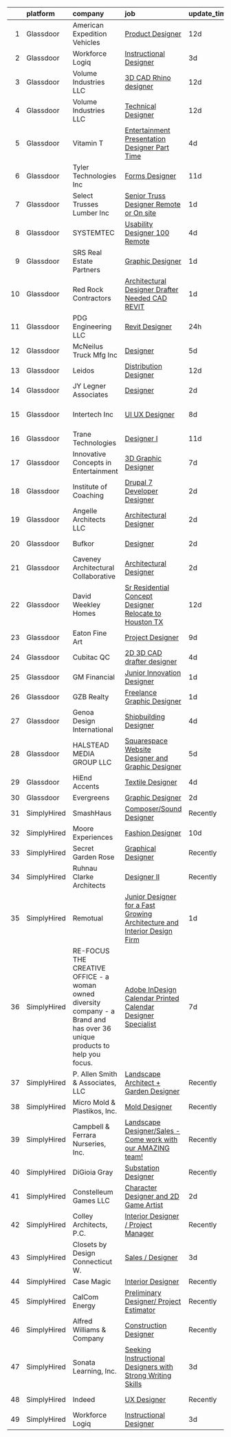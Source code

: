 

|    | platform    | company                                                                                                                     | job                                                                                                                                                                                                                                                                                                                                                                                                                                                                                                                                                                                                                                                                                                                                                                                                                                                                                                                                                                                                                                                                                                                                                                                                                                                                                                                                                                                                                                                          | update_time   | location                        |
|---:|:------------|:----------------------------------------------------------------------------------------------------------------------------|:-------------------------------------------------------------------------------------------------------------------------------------------------------------------------------------------------------------------------------------------------------------------------------------------------------------------------------------------------------------------------------------------------------------------------------------------------------------------------------------------------------------------------------------------------------------------------------------------------------------------------------------------------------------------------------------------------------------------------------------------------------------------------------------------------------------------------------------------------------------------------------------------------------------------------------------------------------------------------------------------------------------------------------------------------------------------------------------------------------------------------------------------------------------------------------------------------------------------------------------------------------------------------------------------------------------------------------------------------------------------------------------------------------------------------------------------------------------|:--------------|:--------------------------------|
|  1 | Glassdoor   | American Expedition Vehicles                                                                                                | [Product Designer](https://www.glassdoor.com/partner/jobListing.htm?pos=116&ao=1110586&s=58&guid=00000181c2d57ac2acc3fab017d23910&src=GD_JOB_AD&t=SR&vt=w&ea=1&cs=1_01685bef&cb=1656831179919&jobListingId=1007951944953&cpc=F44B5BD681589083&jrtk=3-0-1g71daun5kblr801-1g71daunighqt800-ef23bdce82300395--6NYlbfkN0AHXm-0K1uHGjOhBDtchDP7-45BstyrdQfWNTs4WCsPNSi2_pb2f_NSv_NE6QT3jGE5fT-Bm1Qv5QujDWIdUY1UlMz2QVk3xL5LzGlQ2pFV-eerZMZkhPEsD8jUp6B__MOAE0QnVR8TLt2D4yL4cm4NJi7PBQw2vVrTOfSHpeqEihRN6WSx5HZ-P95gapjJBhPFnIxHU5-rp8uiC9YoMSeKqP8XA3xsFUo5JqZYO1gSkwQbVF8B4EklMZ0_rFIEx8xm4ECdTB2J6cE_gTeNqR6nIL3hW3PsluUsO7o9oEIiXpaaj3XavzF8Vk3Agws-hIiQn2ocBtPHDPPL08Js_TxI7O9n6Mx0LV-ICiUlvOEWSngD_IKHH_ZsSzhHNpqjwx48vPDFWYyCptLdrNbWidfobDYBGZrx2GHclOm7WWnpEjkN5gA6_Bq36fXYNOuiPXcmO_QRqw2VicIYF8tmp4urlYkpZXc6a6spN4X6B-A1EsMNEU-iXYJQMdaJLaadYss%3D)                                                                                                                                                                                                                                                                                                                                                                                                                                                                                                                                                                                                    | 12d           | Wixom, MI                       |
|  2 | Glassdoor   | Workforce Logiq                                                                                                             | [Instructional Designer](https://www.glassdoor.com/partner/jobListing.htm?pos=123&ao=1110586&s=58&guid=00000181c2d57ac2acc3fab017d23910&src=GD_JOB_AD&t=SR&vt=w&cs=1_32a74644&cb=1656831179919&jobListingId=1007971813605&cpc=8795CF9063CD573D&jrtk=3-0-1g71daun5kblr801-1g71daunighqt800-0f92508f7a9b2ccc--6NYlbfkN0BhgsxSwl5lo7QzTbtXQkwPrIx61OQPxpk1VFOKOTLj9cEu6ZwTgNE0TNWZoeC26IZyQnRtk1UN0bHDS2Vu--T3W1xcjk2a9iLlTLRGMNthKaFbBWZ9dA7UpsCQGHcsj9RztHNehSm7-JQt39ffWp-W9ftTdwEr3bas2k8Ae45wtOd3Vlg02_wzWWOTLo0lI3ZqMFmFXQ9OgGHclMwbUWmH5S0StGp9oAPf4IHceDtYjzNYfWTFh3KQY_S_9GOUEAgEsbICwgI_6p5XSwF7XcElczvrJFiAmPoSnXn4Fx0ZEZJhnz34eilYdrUzi3DKzBU7wEdOdX8JhvoruK4DWVHCml-4sJFIan7JCJbw5WzB1Q8XiwxRN61u9E4o5aUZaqDHvbW6lxEU_Oo9Hxp0MtkobsV8y9A6uX6M33kpwafQRyd37dxr4Gq0wfm9FfM1vbHb2EcEeH1Mjnrjga0YY_sLNcYM2TlYwzAcxkmY7S7PzWGirkQbsar_9coWHzdmyRXa5-oDkRsq5h1HOOudC--poE8G_RcnL6E_9V5LVP72NckzFeF52ShtPBIBQEGylLbFD4D6q7fvlkwrv9hlOxRfKZfXFn6IQGAnROFYuGzu1KH9AJ1Qnj4Yf3Qhe_l23ip9GVPsTfZgTTstdL9GgbmGmpKABkYoj9xzEdIV1efgtmX0jnzsbpVqdMu4gK1mcmaKMgThZP967RKBwUM6nWJ-stjn_UHQUykOS-KGRtqRsgh7V3ON_4rm)                                                                                                                                                                                                                                                                                                                                                 | 3d            | Atlanta, GA                     |
|  3 | Glassdoor   | Volume Industries LLC                                                                                                       | [3D CAD Rhino designer](https://www.glassdoor.com/partner/jobListing.htm?pos=115&ao=1110586&s=58&guid=00000181c2d57ac2acc3fab017d23910&src=GD_JOB_AD&t=SR&vt=w&ea=1&cs=1_331093ec&cb=1656831179919&jobListingId=1007951442477&cpc=45DC3EB807283E85&jrtk=3-0-1g71daun5kblr801-1g71daunighqt800-dd603982fed6f976--6NYlbfkN0CrWoS4xJUTKBVnDGFk4QJc1FVcIWpHg6iKELYAmHB_h5yh0Dp8TQlJxJ4NgUu0UQcnNFmqnD8o5MhHF_VoU2cOP67nE0EE4wnAjsHKlu-0AYYwGwuI_CMPM8wvCRK-2mgtttZc7c0NmRYBKg_xJrQnwMBPVwPi2dsTyfEZzdT1CPV5uI0kZLdh-mRG3nQ3z87RyrJwNgHB-_Qzjnb4oxXxu7T07MyYaAttCjIxPOAdWluoKV8zyCGvX6Rbe367ZlW2rZehitQSepCfm1GfLkVjLWaZPib-QhiujhOf3wiyipO8XAuy4Yu0BBcVDQwKxWPufF919hCEqz1FLmX7IM3nEXjOqqIGJArLma-wvI6sRQ9NiWhJCLiQ2L58Ix3ppG_wsIVMDmJTdMZRMB4TE5xcz9UVhAUTo6HU7_TmlkZ492M6ynysHn3Tpw32XvodgIZ2sc5z9Monct3HiXNDdeJDTKDUn82kFViE5rro7sawuoL4oPxFkK0CY_b6gQNZ85uVYnktf0mVVYn05fsWNPaI1qvn7BruCLg%3D)                                                                                                                                                                                                                                                                                                                                                                                                                                                                                                                                                               | 12d           | Long Island City, NY            |
|  4 | Glassdoor   | Volume Industries LLC                                                                                                       | [Technical Designer](https://www.glassdoor.com/partner/jobListing.htm?pos=127&ao=1110586&s=58&guid=00000181c2d57ac2acc3fab017d23910&src=GD_JOB_AD&t=SR&vt=w&ea=1&cs=1_69d7d2b1&cb=1656831179920&jobListingId=1007951439288&cpc=D7FE8E303655E3F3&jrtk=3-0-1g71daun5kblr801-1g71daunighqt800-cee7be69e2de9c40--6NYlbfkN0CrWoS4xJUTKBVnDGFk4QJc1FVcIWpHg6iKELYAmHB_h5yh0Dp8TQlJbo0yccCNWnJZulmNEIBEuZ36rM7hJYuuXp0-ocEdb7x4b-jFL4e76IbVU_qOLIn2576b78K708hffQi448F8HjxF11MxQWFgFeCmzxNtL8bwlKW7rYwozO-3tQfV-SBmYzc0oivaGyrxKdq90AZaAbF0njuiczTXW7Ug81pRsCVC-sVK-LLJ6WzUWKqxIgCXZPA5jtaqr1Gw5P3KzClBfUMIJJFwCwmIuMbZI7abb9-HpTmnMrS46YvnjUBaUMw_KRH4_KoXGjUQdjF2XhNY7PXLF2nb4PweGclPOXJZYrNNbWQKLUx0SYsoAgdYRusyBDs68KxTmin3NomRZNpOBgI_w7YLW6srNdrIPDl0L_7gPw-uosx-adl9WyVHQjX2FHSjrWPMwT3fB_NX-Gfnkv3jXvlLWgTkQOKs8V4pv0nz6RZxwVJQ2Zmgdi8EdFYRq_22OmBzTtzId-Le7vpuU9mtGRywxM10)                                                                                                                                                                                                                                                                                                                                                                                                                                                                                                                                                                                | 12d           | Long Island City, NY            |
|  5 | Glassdoor   | Vitamin T                                                                                                                   | [Entertainment Presentation Designer   Part Time](https://www.glassdoor.com/partner/jobListing.htm?pos=105&ao=1110586&s=58&guid=00000181c2d57ac2acc3fab017d23910&src=GD_JOB_AD&t=SR&vt=w&cs=1_f4140cd0&cb=1656831179916&jobListingId=1007969280188&cpc=9E3121F390AE2874&jrtk=3-0-1g71daun5kblr801-1g71daunighqt800-bf7971eaacd2cf3b--6NYlbfkN0DMrcEu7yrtATojKJA7cEzGQ3FdRGWLh0CZQInL4ECGI6k5tN82kdM0OKoro5eXmjrQoKASEFt0XTvfbHrv98IfXC6hOQchGJ1DiHFwZunrctG8Zu8lzkO6Mv8seqeUvVRD-lL57HaNwpd5xmByx-hEcqPoSApCq4RcqOvFlPbGtZoA3z1Pb4OZEOOTEdVEHu69HoGKRg5X-vsyc0Cwi6mcxoCu_d42Ylq9BL2puxPxp5usmsVonck4BDaoabP53siEWIYOBFrgKbHCj8NF6kNitN6QYbe_VEme2hQgNN9u71rmN2L0mSASTpjYfq022qD6TuHl20oeT0Hq132LjYt4O7wrclbrf25IGgO5YcQAIZIOJ0KpMpJA7RJja7oI5ckn_EOQST3ZTQNnpfUanysYKoaYSk2P_WJoLLtcR7TONerV3Mx7D_xWIhk4K6R_KynNpq3VkdjYNwsomYYqW69MDHIJoFssYfA%3D)                                                                                                                                                                                                                                                                                                                                                                                                                                                                                                                                                                                                          | 4d            | Remote                          |
|  6 | Glassdoor   | Tyler Technologies  Inc                                                                                                     | [Forms Designer](https://www.glassdoor.com/partner/jobListing.htm?pos=119&ao=1110586&s=58&guid=00000181c2d57ac2acc3fab017d23910&src=GD_JOB_AD&t=SR&vt=w&cs=1_4fd6758d&cb=1656831179919&jobListingId=1007954872380&cpc=D24EE3D704DEE7AC&jrtk=3-0-1g71daun5kblr801-1g71daunighqt800-58d640672f9a0a04--6NYlbfkN0CeE3Wp1M-8tH35RiH3f1Z9bIMggqs9mWwktycFHRXbIf7vsqZ4_y01WCj-t8XukpLVKxMKVCXt3LZwEt6xNknjX8GMCcwP7HPso1GcY6FavkqWOQK-SyMTZOG57uS62JgVjbfkaDNxkPaYZZb1xwXnoxkGDD6_abDWIbz6gZb9h9tIv0fnE9p_sAKqjMEPxFN0sRFDRJGfJOkvZoTo6_2zk75mTRVb_4vjyCS7y3gDnPGQnVJdtYuaK4G-E7myuuT5IjKWqKtA72poLN_lFb2Yn17ny_CyqYi0y-EbE0xZbKIvwNwvosP-O7sl2SmUYXqn59ayzT3gA_WmLf1qg3a_d2vEC7uHyMRYOtCDelCxKklAz4c-VaDtsuTxoFYSNS6HpstMb4DOw25iuMtEQPGpSo18aq0FtRCV80kMktJloYfyYTpjSq7SUV5Obb96-wOCcq2zGvOgdCRUz8cnHE7d9-0KsKZS92sbTzF6UnyXNPJ3ylIIl3Ho9Yabt_0yZYsWGKBWNOMkCRG3ljU83yYV0HvWZJI0r1I%3D)                                                                                                                                                                                                                                                                                                                                                                                                                                                                                                                                                                           | 11d           | Yarmouth, ME                    |
|  7 | Glassdoor   | Select Trusses   Lumber  Inc                                                                                                | [Senior Truss Designer  Remote or On site ](https://www.glassdoor.com/partner/jobListing.htm?pos=111&ao=1110586&s=58&guid=00000181c2d57ac2acc3fab017d23910&src=GD_JOB_AD&t=SR&vt=w&ea=1&cs=1_f2e837f8&cb=1656831179918&jobListingId=1007977785290&cpc=C779B72A99EC89AE&jrtk=3-0-1g71daun5kblr801-1g71daunighqt800-ceafd79f34079281--6NYlbfkN0DsBOlmEAMqZtav1V1WKZO3RUElpafjggtWvxyDQ3xFSi-VzB5KdbXiY1o_ZtsCer1Gt9kciDUMN8IMIqDFgsEuUSn6GxK2mgv9SzS0kUqYJkFJmoGXLCshDO3kZim1q6PzizJTXIAhKHyRciSDnC876Zq-4meGhSslBdG_1e7Mwed7S0TtM6rJbB-SNTktcGWo5vXQ5XfHH91SlTL74SiGaEbgC8j9lGOUKnNFIgfikYGECcBFUbQuIVV515gmZDmRwkjy2MrXbefElqx-RQSfkvPtuAkugavFUGTIrlZX4jdHRcqOCFd8OaGJIEbi05nwDqOc775MpSXIEr0jbQdqQIGWoxRtbVTs58h1O3f61Q7cAVBBykTzbLMM8y9WN8Li7L5ydbljCgsXsSKNZqm6yBSHhKIASfigKRzT8W_kzh9sTtIgVCXjdh3tBHR1QanQuHYHSW8J3b1LeKIdK_gTQU51ST0fqm0eSDdHVp16p0EUp80iRK6bq3lx8u9_P3r6t-OxxJ199A%3D%3D)                                                                                                                                                                                                                                                                                                                                                                                                                                                                                                                                                             | 1d            | Remote                          |
|  8 | Glassdoor   | SYSTEMTEC                                                                                                                   | [Usability Designer  100  Remote](https://www.glassdoor.com/partner/jobListing.htm?pos=128&ao=1110586&s=58&guid=00000181c2d57ac2acc3fab017d23910&src=GD_JOB_AD&t=SR&vt=w&ea=1&cs=1_17b8dcde&cb=1656831179920&jobListingId=1007968462140&cpc=32EE424DE2B657EB&jrtk=3-0-1g71daun5kblr801-1g71daunighqt800-43a64dd75996b5d8--6NYlbfkN0CNeHUGD7Ue-b3jekiDNDEjo8IY_lj4hSgB0hvmEtWZMBpDCaCGlbtOmcLf53Zw-H1Oje8HhXAn8kFjzwygBoOoZ8EpapSyvyXR-Ta2Utnch6IHyNQw18Y0IyhHBSc0QRINySbpznNxcvOLd3alSgQCsSUhNCMeQdAyjHhcaiS9WSmJ5xzeISMp3_EUf41PMW3c_n-rfK-hVCE8tQWl7KEVx-qD62gfsBZwFIPxZAaCa23n1M5mJ2J87Q3LX0PRXdpQMxeCr27owU9NubCaiE9Q0_hEg8-LuwCZpbaawAc8jNLFpyR-g4Yzr6AahDIS6iSO1Z6whqQShyZxMWhvLaDh_EviyF__R5hxlZvIgNd9BP_tPG0R2fUMQtqSx05pX4QWnQsD5xbfgbllH3U5yExiPEiZ9PeIkCmf5whFVOMB659nwkxvdwpkwAxG7ylCoV2Tf-TENWulHePJmKVy1oDehEEN2YfC0Uc9kuF7NarB23GQ005JD03MTF37QQ9Ac0Rr4BTM_eEfLA%3D%3D)                                                                                                                                                                                                                                                                                                                                                                                                                                                                                                                                                                       | 4d            | Remote                          |
|  9 | Glassdoor   | SRS Real Estate Partners                                                                                                    | [Graphic Designer](https://www.glassdoor.com/partner/jobListing.htm?pos=129&ao=1110586&s=58&guid=00000181c2d57ac2acc3fab017d23910&src=GD_JOB_AD&t=SR&vt=w&cs=1_65123755&cb=1656831179920&jobListingId=1007977616614&cpc=BAEB662971763A76&jrtk=3-0-1g71daun5kblr801-1g71daunighqt800-c1dc350f3ee8387a--6NYlbfkN0BHMV8lgCpHIndQeE1Vwli-yfbQgOgfRkypwmneGDEi-39pInpJQ1S6zbMaquZVZg_UViHIGMjBoMShSyfTKNiJ2bb-drr2Hfzl7FkYmvSakC9Pw8zoB5VogRqG3JUFu1NJ2-kggYnsmGMYTRjbGGMUkK8X7nxFWHBIJcRK0w-iMUSoukeUWtbVJ787ZdOv2nk8j4nYo36emLsihRYM6e_jpAPV86R1fyeNeIFqRMoBJ6GlIDhVfEHAXTxVe4_zF0Z_858W7GZytLnzNZSjnV9xmoKpHPabm_U-KVS7BL2BKMKTca9NIw8HhVjejeXFlRPrb8-pZm6rxlNMhHro2nr3gsKilMu9IS_YaOvJk4874o1lPsLB94VqDF-qHXRQkwBofga2FDdBh8yji5e11PPiyYRuKXtlMypgSD-ynP5GKHTDe6BYaM61RfoSJqO5lkkgaFnqmsWWoKlSYJ_AIpAu9_GglTd-HpCdvzKCHGCIUAW8amMOtNNDwocwch8syTjCijGs4vkAIC5FAgpzmAWg1KOnrv1hloZ-i1Eiywn5C3-qh8hseBekG84dH9ZFqSM%3D)                                                                                                                                                                                                                                                                                                                                                                                                                                                                                                                                         | 1d            | Atlanta, GA                     |
| 10 | Glassdoor   | Red Rock Contractors                                                                                                        | [Architectural Designer Drafter Needed   CAD   REVIT](https://www.glassdoor.com/partner/jobListing.htm?pos=110&ao=1110586&s=58&guid=00000181c2d57ac2acc3fab017d23910&src=GD_JOB_AD&t=SR&vt=w&ea=1&cs=1_a7cba28d&cb=1656831179918&jobListingId=1007977413539&cpc=88FE657033F128A5&jrtk=3-0-1g71daun5kblr801-1g71daunighqt800-4f2b3fd6348d6836--6NYlbfkN0ACu_hgM4mYOpGjE6TXudS1eLEYdlotK5aSiNrSIRlNjsl06Sth5X-HpGfU1044nNwN5Tm_jcD8_RxA3zZQKN3EwsUlG9yfCuc_mIpA4cBg1I477zspXV5fJQ6dFzGsDNWj9AoIzUDeOBdeYQftoh-pfWrwjxpGQM98NuZTGZkL2jfZEr65ahBSQhly8bnTL7CJ8cjDK2h_u3ybFm3FDp0lcthnipt70nBWdCQVA3ypDo3axyt-Sotz6EPAtc8pXrZx7_Jys9HYnb-5h0FyNnuZ3vx4EUiiTQZt9JYwCwGx-hmdQ2K1ntDJjyFY0KwDq2q1FSpljJI6gYU84wab1d0UU6P3w_2jimzeRJioXaSxY2T5w-gjc7kPm9sHUKxe2kEa6IYiTQtQcCTaaEJaWQoEGoe79F4h5LYacl3gulQiv0xO-LX9XjvsK6r8ls5oUD2nwtOX7CuiCZPefQd0SJiMrE2JPmoKevxKiPeyMYbhGhfKL3ZVd58Zwll_1JHMyWCulHkl6Q7n3A%3D%3D)                                                                                                                                                                                                                                                                                                                                                                                                                                                                                                                                                   | 1d            | Chandler, AZ                    |
| 11 | Glassdoor   | PDG Engineering  LLC                                                                                                        | [Revit Designer](https://www.glassdoor.com/partner/jobListing.htm?pos=124&ao=1110586&s=58&guid=00000181c2d57ac2acc3fab017d23910&src=GD_JOB_AD&t=SR&vt=w&ea=1&cs=1_2365ed52&cb=1656831179920&jobListingId=1007978571837&cpc=CBEBA1A9D941894A&jrtk=3-0-1g71daun5kblr801-1g71daunighqt800-84e7e23767aa03e1--6NYlbfkN0BHIfC1zsKGIu0R3teaIu8liT7fbRNLaQeDQfcPJweUK9uUr5EuWDhTByiBL9vJnnbn7oUsCHGEgRDCeUHNLTF8NWpiSc1dBI0BnNLTlvJgsMtLLN_uaBQx97HcY2iubvFSiyccjfQ4FE-8PioKFY8qnTmsw_qz9KnKhZuKvH4eTvWTM85ydss0d7D6K41dpHwKO1CF7Y-Qv9JKr9NMEpALGaVnOeYAwO8jwG73xiSWwCoTXT3QCIb1araDtJFh9sjt0iWq7Z8px4EEujpKmfrz4Y7kiE_d9eiSs5Z7Ff26pDG0bzC55CPML5z58CQ7sy5UVILY0wDjVI1U32zAgbhP7GrsGMhAgUhFTn_WAQLF3DoeCfpzPqcgoEkPqP9QLaiOUuJnSJlocb9sosFTE1e_igxoWxGMGcdOCxZ-zIpImGGGoY69NsadohuEY7bPeHdCKZWshjdjRXx44PVNraroMraQLLjwgPGtjJ8QTBA5ddhUmdHkPpzlX-VswqXThcE%3D)                                                                                                                                                                                                                                                                                                                                                                                                                                                                                                                                                                                                      | 24h           | Remote                          |
| 12 | Glassdoor   | McNeilus Truck   Mfg Inc                                                                                                    | [Designer](https://www.glassdoor.com/partner/jobListing.htm?pos=108&ao=1110586&s=58&guid=00000181c2d57ac2acc3fab017d23910&src=GD_JOB_AD&t=SR&vt=w&cs=1_3645636c&cb=1656831179917&jobListingId=1007966663345&cpc=BFF9BE5BDD8EF644&jrtk=3-0-1g71daun5kblr801-1g71daunighqt800-dad3a371d673ba88--6NYlbfkN0B_uWiDLVYHjQq5Xw-HR6SjakKTnafugaKV-65RffS7lpuvyIU-WhnnUsSYOs_dyOrVttAZ_6-k1d8rurpdd3W499ihjeHnBiFNyYJjQR8Yqd2d2YR1i9VyIxxRhI6SbturRZL-hzqz0y7zdbm_XgEAWWvRGY5qNUYHZTE7wd8K5DMcq3lZDDnXig30eCxKUgA2xZh3Pxhri4LLZHUzwBLfUkZqzG5ywpJDFprwwG_OTVazBUdsyMlZpYSvN8cBz-Hl9IVZB_ygdQxHBCviA2bC5C6U7mWADc655GKOKZm1XE5GSwEQcl3g-mzeic2A7oSRK6-bL0dEHBs9OrQsB-_DEPiTEwYmLh9TEL7ddZ7lB5JfMszebmwdfPnb1ntXwrpk7xbl9DFjJsjN97N6_VwlSiX0UANbhMdTmlseRsmz0kv0MRDEdTmtbI-t6ViQn2li2XdI5KWzZ0yjrPBhHcyVKErWb6pkKNev6fvs1VWupv8yFc4gU4p1u_Ym8aaZ0MdfK0xlGW9bCnZDjHogFnWmH2Uxhkvb9l97jWZWq4fp3dCz850OmmXN4jThIsBCaMFSMI8PhiC-M6c3fRaeBqHcHV0XuYAFa1eLfTkZtPHryA%3D%3D)                                                                                                                                                                                                                                                                                                                                                                                                                                                                                                   | 5d            | Dodge Center, MN                |
| 13 | Glassdoor   | Leidos                                                                                                                      | [Distribution Designer](https://www.glassdoor.com/partner/jobListing.htm?pos=104&ao=1110586&s=58&guid=00000181c2d57ac2acc3fab017d23910&src=GD_JOB_AD&t=SR&vt=w&cs=1_5012a62a&cb=1656831179916&jobListingId=1007952160166&cpc=71B084F7C0151DB8&jrtk=3-0-1g71daun5kblr801-1g71daunighqt800-d1f081589478ef09--6NYlbfkN0CZUO70VSdYKA8PR3jfrSh5ljhqJhfDt0PzQCMubt8cRihWbmqO_-CcWTBwQGpXTihQiRh9enfH_lCJllEvnVNsJrHVLk7uDiPk8AEsf1HIcxa9F5yvLIERF644o3VkbDHfZbN7Zj1NACTIxoBb1HZ1L278AFr_y_i8yrRUsO4YPpbnv1KR4VzjzexX4L9LXX_6YX2yNMLK9HZ7Dm5yOTPPFEFz-bwA1dcISig8hJKS2czUUE_276-7zQKuvNYsBvPeGRuuqslBMwaRn93I7y0Obx-2tUWKPgPZ9nIK6TRkateCQIu8lneKlm2XjQl4hZekbmDGjsGRInSIvSE_C3jRI45yfnBwa_4Jeb_1OMqqBw4L8ONBNrNPAuOVkbHaJ_YF5tuVRIszW-nnGKEta3MpgonKIZwIMtX0VHURH700JMS3BwrWL-JENW6W-tRdoxv5eg1XAYeOLTw5SOZOVQKH9tRuq8D8cdUjvC2JlFG1Os47VyYp64fJAHOQVSQdCJP-ZkLcGM13KfQIJm7WF4XPLeS0lLya7jfkC2M12IyDdcGQCf8CUSGrGeTmLX9q5ay0msas4bcAlxfyvk1kVH2YBHGNCkmOWWkLV_RNLF5JyeeuOhi5HykL)                                                                                                                                                                                                                                                                                                                                                                                                                                                                                  | 12d           | Seattle, WA                     |
| 14 | Glassdoor   | JY Legner Associates                                                                                                        | [Designer](https://www.glassdoor.com/partner/jobListing.htm?pos=102&ao=1110586&s=58&guid=00000181c2d57ac2acc3fab017d23910&src=GD_JOB_AD&t=SR&vt=w&ea=1&cs=1_258de991&cb=1656831179917&jobListingId=1007973053912&cpc=57F3A95118C4607F&jrtk=3-0-1g71daun5kblr801-1g71daunighqt800-03c7f2ee07058ac8--6NYlbfkN0COlWpkn74h4NPCgciGkWVQ4p-q_5rBTcRn_t4gfUGDHjG6kV7nMxZDaoYYTlyLah5iKauzF1mKtqP15v8Aj6qHE2aHbPBVcXqzNFUXBWNsz0GASc6le12vgsYWQbtyGb1U0FedX1ZOGZ_iB59kKJWu_clQCifGXT7S7tdbxNkZAVIsjVA644mC9hykY0QhEYPOtpzY-bfj3ruMXVWb3MAVp0egwcM_YIMUMl7HE_Bm6nUA80fQEkTvx99xRG9ASNUF_nn24twDOn5ntFPAqGoFw9P-k8R67Bau4KScFOdCuoXnr0BSaepbHadB4VJQOm2bTyU8aZOklYynVbfh3bZYIuJ2QLgm18THeUJuKRnLJCRLxd63F1rYimWI-rxChgPYIgeWPX2xQQD-Rug97COHH5QZ-ykN71_eKEagWYs8xuUlUeY8d4ITbGFyhoi8oyuByiq7sVSvsTHMk5P6id1XTdMQD_QiaWCBBP1ARpT9wnIyxnV7bkMm)                                                                                                                                                                                                                                                                                                                                                                                                                                                                                                                                                                                                                          | 2d            | Earlington, KY                  |
| 15 | Glassdoor   | Intertech  Inc                                                                                                              | [UI UX Designer](https://www.glassdoor.com/partner/jobListing.htm?pos=130&ao=1110586&s=58&guid=00000181c2d57ac2acc3fab017d23910&src=GD_JOB_AD&t=SR&vt=w&ea=1&cs=1_7c39ffc0&cb=1656831179920&jobListingId=1007962072236&cpc=7F6F94E2229B3AB5&jrtk=3-0-1g71daun5kblr801-1g71daunighqt800-78a1d7054f60575a--6NYlbfkN0DPtnWd5c3HSXcHE7Q9oJFHp5RQto9btUDg0qVxvc0iqj-fTOFvfyy1ASDi6wx1MLRFKZuqCn0oWFb_YUg9_gQHixz7-UunjvelxgYqfOjCC3bEKi5jKMuP_R0yp6xj-SwrPJPjFxWP82GukHDaXMiFBxo5j3UPfOZe1H9vMPyfwxHXbXjkD5wxDsE6yzyBfs9-VgrSBGgp2vNnDNAEOck4kR9qM4CWKV2K513goznD2AhxpZoEbVdSGGrNhOI7q2D0eLckOw98fQxZu7XuHpD9Szqwd_pr9UlI2ZAQyGRApCLaHexRRab744SbPahms3ZS9g8qr4kbRGr3V_0vtsCgWkfJAWAcATV7GxwbRpCPwnBPV0k4tZ5aKyPpoYdXvFyACbNZdWq-tCl1FIVL82uamNIioex94iONCi0tIfCbckWUXdP9-eZ-eD-dGgsyAN5FePnBx0R7kSIQ9BRChriUDvHMgiFs-na8J56DMLtaT7KyE4lmWTVbcuR32tJHXb4AfOy6mJ9y1YV5FT6ZcnTXgCjfRmM2HrrBWXvkNpOiuqvThhnNSiWC-nlpsvjjrKEYc2XyP9At8jVEB-g5YzqN)                                                                                                                                                                                                                                                                                                                                                                                                                                                                                                                    | 8d            | Inver Grove Heights, MN         |
| 16 | Glassdoor   | Trane Technologies                                                                                                          | [Designer I](https://www.glassdoor.com/partner/jobListing.htm?pos=126&ao=1110586&s=58&guid=00000181c2d57ac2acc3fab017d23910&src=GD_JOB_AD&t=SR&vt=w&cs=1_e3810c85&cb=1656831179920&jobListingId=1007953940327&cpc=64DC0C913FDBAADD&jrtk=3-0-1g71daun5kblr801-1g71daunighqt800-8c2dfe2c7469aba0--6NYlbfkN0Da44vtOp6gikr8DZH0EXuV_TqGL9GOBsYLC_HWBST2HHQE6ZuzaTGDEXu8_Ke6egfx6WVzj4417B07fOv24eeJzUlQADWWYjYKwcHQhs2HiuB4Wmn_rq0IYNJbf8OttAtdIFkBsXRqvO38wNxAlHlIVlU65gGBbWxN85Gc4B7XlDsikIR5TW4AhEq28KiY0Vbw-kZlS4s1yYPkRQS0A-r3j2kUfYE9iJDE4jfWNky5eU4yJQ9Jr2K--ZKaPuaF0rna8lmcqCZEgIcc3hb1XXAzhBOfldBcetoFLA89gJwxDPIKA5joWayEdVpvTvflukR6-DRxwniAEIQWhmt_PxlaoVLsnuq67yfAV1YFOfUBr4HNv_hOwE0RtShq2HyEYvfyV3GI30KWfNHojWzGzoB8PHMLPxg3VhvGzMTg6f61jkqilZH8s8RR32VMz9Y68HCbxdvwJX0K4tkYv6CdxiHKa-0DPDDS6bLRk3ZTHR1CGwYPyMSvFsDAvUww-rKKM1SkmKkrJ31mbfolyT5mFjCPh73dm_upAGFiLWbdLvaC288E9sShfRUKgsHs0mom7a4aEKKrXgCgnIvEHpaU_DUiUvodMFo7yWh7udZjXgjINV0dtbaStcNi5GUU1wG80Vmh550Z_SAJ7m2OJ2XFL_UguuNXid2D4NrO5bvJb4cZ5yQ_GX6esWOEvvrjy1wU6dIJ9sIq7auj3n32hzc-K4beZ7EbcYZ2rEsq0eP8KlMj-1Qc0fucNbSJUB7Ghe06t_dteXf6nWzt7a_F5bLzPkW8vWH8ZpPc-EJLuJeZpsRtvw9cVTiGRG5Ap8lW9qYhl48CzPmbRpY7wysX_pG5s_3yYKHX1MsmBMSdEzZ327OfajwpJrdgWAp4UHjRh_MTbZlMoFVifDKAD84sCrqrVY1ZFzG1IaeEWNm1rbV791punKbc-ElancL4zryo65Jh0gz3EUklBNf_efUGeEaXV7wc5YV6nXR9_K_o5WVlICI5_2l-S_Bfb8q2TCJzYlOXzYwxrCUoMvMQv2LiAR_nuQDD3kUrDMDZT4d2VjwH6OKGrym4Vqk7SkVjfl7qkxTk-HidPlpVxhumBA%3D%3D) | 11d           | Saint Paul, MN                  |
| 17 | Glassdoor   | Innovative Concepts in Entertainment                                                                                        | [3D Graphic Designer](https://www.glassdoor.com/partner/jobListing.htm?pos=107&ao=1110586&s=58&guid=00000181c2d57ac2acc3fab017d23910&src=GD_JOB_AD&t=SR&vt=w&ea=1&cs=1_c3de8ff6&cb=1656831179917&jobListingId=1007963127748&cpc=95727D28359A3DAF&jrtk=3-0-1g71daun5kblr801-1g71daunighqt800-e77999546538f6b8--6NYlbfkN0AATrCQxtwF_uKSTgXRMesp9e0xEusiBN1Cyxr9GQMOdy3_FYnLAMTO7_p4TFLiBKQ0mmG2PbRbrb8kRgfce7QWuJPz6fLYMpD0ljJRx9yncJvpPwGzdC2RyjbEpbFaecZogpXtz6OxJVBUKJwqNPe5hHdHJSAfCHMCmMGfNtL0HPN7iUG_dnUCr4OLQzh0Uq1lIJpPJ7lc57CMGWECORJwEGyRxhupRZkDh91MYlql3loSM4uJY9aTteOiY170mc6jY8jTQ7KXUIJFAs1GmaEdU6L8LUXWMBrkvZSVfFnA9fGDsRund2VdrGQ6JDOEvbdxW4a66cg2tDpmz-bymIYZumbHOxoBb43mrP2OKoUuYLB6YB25iH8N6vFKjCipAe4UXO9834bna18YIDyvo1JgomitB89Nuitgp9925lpSj-7JNcqezTXnTNl7DDqGsBWG7t6SjZaP1hSX0CpEJ0Cer-_6kFCwKnAteMmYbdhvdLslEmiE6GiVDwdMwWf84rQ%3D)                                                                                                                                                                                                                                                                                                                                                                                                                                                                                                                                                                                                 | 7d            | Clarence, NY                    |
| 18 | Glassdoor   | Institute of Coaching                                                                                                       | [Drupal 7 Developer Designer](https://www.glassdoor.com/partner/jobListing.htm?pos=109&ao=1110586&s=58&guid=00000181c2d57ac2acc3fab017d23910&src=GD_JOB_AD&t=SR&vt=w&ea=1&cs=1_c107ea61&cb=1656831179919&jobListingId=1007974844312&cpc=50179EF3956C3176&jrtk=3-0-1g71daun5kblr801-1g71daunighqt800-8838ee0e36546ffa--6NYlbfkN0DdLn5tXN_RiyJSiFodarGZFJKa8s6F6AK0THPBWp05MTMONey54h9e1aD_pPtO1nORsAKOoMHAogIgXpOreBgViJAVe2JgOua0zqFXhiAfp-s6tyIVMqfbItKgerDjg6PBWGCxAmB7YGlg1vHuMsDAYFw06GGGIfXJX_0tG0dKhLz0PHa-RHgnqWH-DIawIBe8JGMtp8K1AwHvoTwjuTXn6SHlWQe-z_QC_fzCnli5S3IP5odvadI6KvBvHB7b0XhFKhi76_lTwfBmdlDLZ6hi7QQBMRZusjMq4eenANASLPSNYYkSCYITy94c-jO6qsU41WG1f3dF8mKggjT23ZJwEqqOp8-6-yjtjEVB8-LiaLV8jNfg2AMSRaLNulA5nw7-7Uq5OUk-1MJz_nEl2u-V9nFzYObB8uu68K1-DsX1D72TKnOPvgfHzV2XFB60f4OsaYSHk-HhqF5LampgIjUHuKUreP13-YxLXH-Gd2JUQWGRpoHbHFMF3f3Wf6zLnmin0UqTr6QqJQ%3D%3D)                                                                                                                                                                                                                                                                                                                                                                                                                                                                                                                                                                           | 2d            | Remote                          |
| 19 | Glassdoor   | Angelle Architects LLC                                                                                                      | [Architectural Designer](https://www.glassdoor.com/partner/jobListing.htm?pos=122&ao=1110586&s=58&guid=00000181c2d57ac2acc3fab017d23910&src=GD_JOB_AD&t=SR&vt=w&ea=1&cs=1_a1a28ab1&cb=1656831179920&jobListingId=1007974827236&cpc=F2E91DB1AE7076E1&jrtk=3-0-1g71daun5kblr801-1g71daunighqt800-5ec83881d4ee2d4e--6NYlbfkN0Bzkuy17zoNwKMVjyusHhR7JNYo3SmelKzW8jp1Pa4Tk8SeJt-khgAHrgS-4DhBbSqgCo9NW6_YuOTUSDDpE_nmM_ug74A4lGl1Vj9WtZkuFzHd-sGHe1c7E3WE0hdrlAcOpmoC5wOB0R9Oy4-aLKviWCcDsL07Oyks0dVHcuMWqYjymVAS6WSzh1mu7l4FrftT_jZCVbL8jtvgKaYIU46tBaSZk4UmGWL7vZ_ot9fBJwD30F8gdcX-ONChr5gDvzlZrfqTB41-gRsuwFS-eLExa6xwygXaxh_aj6N9bfUFEWFoRv2xfc2B6GsLPkDqeQGtnpQlJUxGOiPa451uAdkEtdkXXoolslG9LzxAQRxYbQoFl2e7NqcZIJbdWJe1stIpqrrnXNQKRmtCA1MNSoUdKlXwdIMrve-xUw3TLbCPQLNEWXpniT2oRJ4T7oqTEXNcV87OS1ZYbBZN2KFb7DLOaBJUDtDVPvSseJ-6R9vh23FHPyuRCgqSgOtJAws9zyUzabgq06HJkQ%3D%3D)                                                                                                                                                                                                                                                                                                                                                                                                                                                                                                                                                                                | 2d            | Breaux Bridge, LA               |
| 20 | Glassdoor   | Bufkor                                                                                                                      | [Designer](https://www.glassdoor.com/partner/jobListing.htm?pos=117&ao=1110586&s=58&guid=00000181c2d57ac2acc3fab017d23910&src=GD_JOB_AD&t=SR&vt=w&ea=1&cs=1_b74d0bec&cb=1656831179919&jobListingId=1007973039584&cpc=18E4F2D8CCA3E56E&jrtk=3-0-1g71daun5kblr801-1g71daunighqt800-429a9236029bb92c--6NYlbfkN0CdcVd3SDA1nO7RkKTAACmPV4xEt72Vls8LI2dqcgyOeA3cElTUYavV2pE02rR-KVSqWC9rkp54TrZUn3AQBGfrTZ9PHAyY4guYcBecE-033a8-DjuSyhgn3PqYcFdR52uqtebFFrOQXnKcyk8WSdihafr46x1c4tSMRN07eVOnaKp-tmlUUtUNHA95kFa8IbbEpPi4vn0p_p4zeNmaZOWjwPKzKBUfGxmYZOnRHcaXSFf2CuytD1p49R8Yn6YthBsg-HgZI4VSGF6odtsRZH0rNovV0819pvJSxTcWmczfXUEWqtpXX5w_DG-w-xBZ7U2MBgqCz8aTu5dEBXifEUTYU-hplKu8j2eOpWYuu34Dc0gImsA5Qab99-9d_Z6C7tuaVfyFAuG0-ieKT_ze9L2qo2krROiP6B-DJuNz1zMefRqQzI1jCRFS0FeFXWOqIl-xdDs-XKqpwuGC9GziGvd_dUtnPHmaEb73tX52KJ4ekAWyH-SwlbYZ)                                                                                                                                                                                                                                                                                                                                                                                                                                                                                                                                                                                                                          | 2d            | Lewisville, TX                  |
| 21 | Glassdoor   | Caveney Architectural Collaborative                                                                                         | [Architectural Designer](https://www.glassdoor.com/partner/jobListing.htm?pos=106&ao=1110586&s=58&guid=00000181c2d57ac2acc3fab017d23910&src=GD_JOB_AD&t=SR&vt=w&ea=1&cs=1_c768e331&cb=1656831179917&jobListingId=1007973226623&cpc=5F0ECD92D548CC55&jrtk=3-0-1g71daun5kblr801-1g71daunighqt800-dc02cb8a2e0ee5e8--6NYlbfkN0DhdrmAWk6RMCFeqdR8RMTTWLZ5uugteXxLpzvKbQYRglbhXgBJIaIbNfoMD8GcRTBSOKbD4arLFUQRBa6_4Z-TwjrtGF1xEPma48aidukshb87c26LlXYk42C6X6W9TaslF0o6zlR-B4xVyUgHHrC-yoNStjongnJLNLdMomyyDC4TJpHnCQ-yATMaka-DqC2772IcVsZj9PNozlRop820jnRy54_Wo95SbNQSAW9lImqHmmrubHeKF9MJXIqIKJ5gSNyvVxHcJlUh58TbMU591FqE9x84CD-6BpAyfyghEa459xytF7369xtw84yHufXH1RKVkMSP3mEYOfkDyqGtCtMYt8N3Nszq48cIq3GsjMuuUpi0WyAd9U6-vk-ilGydC8oapi2XI8owWyaK0K9yoKtQXZZCE_pO7RA3ocpgnaPWipwLIiYegrbjnMHPNSh8xzh0E0-9TX1hAMoiJrZHgyr86gYTJn0NRsKqmFSZenVq3KH3atzlDJ8uGPeG1LX8L4iVs6m9hQ%3D%3D)                                                                                                                                                                                                                                                                                                                                                                                                                                                                                                                                                                                | 2d            | Boca Raton, FL                  |
| 22 | Glassdoor   | David Weekley Homes                                                                                                         | [Sr  Residential Concept Designer  Relocate to Houston  TX](https://www.glassdoor.com/partner/jobListing.htm?pos=101&ao=1110586&s=58&guid=00000181c2d57ac2acc3fab017d23910&src=GD_JOB_AD&t=SR&vt=w&ea=1&cs=1_41267a33&cb=1656831179916&jobListingId=1007952559800&cpc=FF2AE9B2CFBCD1AF&jrtk=3-0-1g71daun5kblr801-1g71daunighqt800-2740f449f888be1c--6NYlbfkN0DarOhb-ss8y3tIxwWkyCMmxJYGm2z2EkB2ITxDqUcP3GNz7lBvHogHCCnGMhwmi2x77XLzTMbr-180S8MnlC_NTq3GQI-HMUe0CEQynN4gRldSuFPxha4WIlrobD8zIJHjpHOvp6FCGWdCyDJrKMyM4q2PFlGgVezAQ6DD27mpznTfj8HTfk9sdnQ-CSeMVm2KodfgbCj1PkfLHOfJOJRfwExNgJvwxf90OFXD5FCns6wQQAc1QF3rOzww5BDh18BkoHuHXYsC-UJlkrP_RpojNfzICEj9FCfrRXsQXR2tqj956gS1Qe3yFj8_zlS-NfkFLDZZyrVIYHUZ2EfS7YMSPxxTB4dwNt2JdkSeHTcdd15j1-K1ztlxXoxE_34hhqdClguPf_PGjvi9xxUfhW3QMKUwBCwnSYX2JQ-eWWI_7Q5gTxYcpl8MCtU0H7sdq_jtnAoDllrmss_ix02dQiLSbhzND3GTpZItbK8GzJf04krZ0bOTj4ET9l-Z9zfPJpIxMRoluPIjjqWhvrcUdstJmrTD8W3cWY-ZVbQSCe_DBNVl9QaoANAc)                                                                                                                                                                                                                                                                                                                                                                                                                                                                                                         | 12d           | Houston, TX                     |
| 23 | Glassdoor   | Eaton Fine Art                                                                                                              | [Project Designer](https://www.glassdoor.com/partner/jobListing.htm?pos=125&ao=1110586&s=58&guid=00000181c2d57ac2acc3fab017d23910&src=GD_JOB_AD&t=SR&vt=w&ea=1&cs=1_2a132a13&cb=1656831179920&jobListingId=1007960069216&cpc=5FEB1BEB8E14EF52&jrtk=3-0-1g71daun5kblr801-1g71daunighqt800-0f413550eb2be3a7--6NYlbfkN0CDKOL211wQXNZDbakIpffuj5pzFqhrMGWDyz6wBVO7C5gJ_vC-NCABYiFoeTLRd-dQC87F8YOGxGEglt2NxFoX6DpxsQ9HBv2eA9KEV_h3Zd-bVuTtrVcGtyOnBG1OKuh1grRbUq-7UMnUzw20butZUVAKFH6oE8TkfSj1ZghO1co6X2QRa0z8gCWfSrJZiSpDLABseraTWnEBOh3bYKGALirxySbci-94yRjNkKuXAyxaNfy59IPGx0Z9AF6Zei7jfti7tZ_1yEbNMLCetjUZVCS5vbdGETo8pOTTanFa3_sJfuqVublIqW0I37u_jThNlI_2j_WSk2f3KZaTfS7D6f1YKdFOB1bSjsYFKf8qy4fdLXkf_vRGAfeHRTwtgrsCaoZd55mtlERwaHZ9X_NWKzsQ81hv5lxBW0mPi3XH_lw3ItQDLrNExNsFjnLfS--xD2yFSm-bxiF9VpAFNWmyumcq5KQ-rglM16asrFLV9lm7pPIBeH03)                                                                                                                                                                                                                                                                                                                                                                                                                                                                                                                                                                                                                  | 9d            | Remote                          |
| 24 | Glassdoor   | Cubitac QC                                                                                                                  | [2D   3D CAD drafter designer](https://www.glassdoor.com/partner/jobListing.htm?pos=112&ao=1110586&s=58&guid=00000181c2d57ac2acc3fab017d23910&src=GD_JOB_AD&t=SR&vt=w&ea=1&cs=1_e9067b9e&cb=1656831179918&jobListingId=1007968881748&cpc=147D4D73437F2C39&jrtk=3-0-1g71daun5kblr801-1g71daunighqt800-7bcb7d13870018bf--6NYlbfkN0CvahHJL5dpwIe5nlYo2UZJB8CTXAEl9vJAxrd3EfdRQTsMSQezOrtT0RtNjiyUD91d5ommYj_LHWiEQb6Ct0asmgz5FW-xH1DZS1SmCxMrHKQx5_fgjmq532qrk9JMyByL77eFye3BVOpYVSxmbXihW_rMXv1zv1HgIx6hQnyx0qv6TUto801VWalEsDsdRY6j6Rchz20RRjyogf2EFgTJPcq2dsjtrCN5imipZd52joIi7nf1u1WieirSDS8XhAANdIQ2Ba0du7oWnamugfPPdAfHerfN6b6w_vpiOnsj1aZGPOVe495ScJeikEfpQQRm2SwzMAhEiGN9p01XobflNeTUgyw12GSRdJPxXrHWPNyLdQ7koFx8hvoyraXCmV9Nd9FQFEY5BzFDrsQ8NueUeI6XRzupVtjz4GVO_3Xt0-WHTIreG5Ce9ca6UlZct0xe6brEiwKc-J_dpOsXF8yhxbF4tShJxfydZOFAcAMP9cxxvcjPM67zwNSrxHqYRz8-lqHdCHFT3A%3D%3D)                                                                                                                                                                                                                                                                                                                                                                                                                                                                                                                                                                          | 4d            | Ridgefield, NJ                  |
| 25 | Glassdoor   | GM Financial                                                                                                                | [Junior Innovation Designer](https://www.glassdoor.com/partner/jobListing.htm?pos=103&ao=1110586&s=58&guid=00000181c2d57ac2acc3fab017d23910&src=GD_JOB_AD&t=SR&vt=w&cs=1_65d2cf5d&cb=1656831179916&jobListingId=1007978177127&cpc=F644A34D898A6F7C&jrtk=3-0-1g71daun5kblr801-1g71daunighqt800-8fbd93b7429e8eb3--6NYlbfkN0CfpH2aSe_yWN7pjV6WFrWU4hEZi9Btn9eCdDUBIhjK5M5mY81rEexvugfeSup1QuHZIlx5pUQMEgyz6rSrtG6Qd3wlSJWBbct1OLdsxr6LE8q-8oJkQU2dt13wylCRLOq1HV6wdvHynP2XmxMuzPpXdNBTIT26ksd3WJADYPTC9bI_u1kn8S38JmU5VRSS_CedC8QBffciNfW_W_IcLJLdE_j7yoWNeXa4_8eu25NS2nQLEIbv1ATlcC1xYdkxJ5qxN1WypGKn6EUDOB2kftUpJybZDJibmeFe7ez3PIkKV3NSS4EhfhseBMd0pmhk4K1FXDu0mb6FszKxlw7V1m-DJP2TLz4t23VErJ-3nwnX__pZUqlEPh-Nb6VsoqXBjDGJC5a9I6PnoRsFYk_Xt_VUpoYh2cwAseVn75rGs0XWRhjtoVCU3tosfplR0avSYAcd2iFMDQA10H8rqMOfvlE2swNtanLBIc1lFbCzHn3KOExbEci4_-wLO6X-IBFyQqFUr_4j8cVf7hQaMMOnq5VUp7RgyOnIa6QYSX0Tw4o5-d5R05RJG2NrPLSfNdIV-okpCVKcO5g0R3Y8G01dU_EygY2QL1gK8dnk6-484RbnWyCs04piNeW-b8-kXrvFCcAgnbOM3KNhSWVTNEYsPx1KfVgnJCa082yFS2cIRo0gM19qFt7BcLhWY-dxBw4HR0jJ-yEyGmktqG7TJzDEtYoL8qZRmbLcsIAvKZJlbN-esUtgUVr4TerlBebLKItvfXFuzN8GTncizE7_oaAi1lwz1hgX24HC0hsU8kNJkDGC_Q%3D%3D)                                                                                                                                                                                                                                                                                 | 1d            | Arlington, TX                   |
| 26 | Glassdoor   | GZB Realty                                                                                                                  | [Freelance Graphic Designer](https://www.glassdoor.com/partner/jobListing.htm?pos=113&ao=1110586&s=58&guid=00000181c2d57ac2acc3fab017d23910&src=GD_JOB_AD&t=SR&vt=w&ea=1&cs=1_dc882f9a&cb=1656831179918&jobListingId=1007977191647&cpc=84DBBAA61F05C438&jrtk=3-0-1g71daun5kblr801-1g71daunighqt800-b33fe7b2cb3ba67c--6NYlbfkN0Bo_CM2a8GgFIiw_-9fb5ug3xmG_MFCzpxBl7ntROtVZWPn7y6aQ-3f5FnhNylRHr45KAofWqfhTsiTHDT5JZsvfTt4yinkjqKJkYY-XN69kVERfgnugFPpXohWIrC35JEUMtROLSr9GYW9ozOJFchtsqOPDqNmXS5RR1ZUIZHa3gz4diN4YXDNCpmDLMkSL7RcYEG6U_yEhLfaxm4S6YgkyILdkkYEYX1rQNN497Ig2bG1NwIhPW09YFqb6hpYKwvdQMEipDfbUyZMIT67uqdGLa35VlrLOLYdUNtkzPjXLgI6U5zONAd-7aXayf6P1lZ9FbsIdg7kT6qKyhC1qiLBOZo4-hb4B1oNCTLGuw5zCBdNZHfEiwxJQchjssW4K1Dy2Xaf2W8s5qkwIa8jhFt4NXmjYlvR-uTaSmDkqwxeZlraAKAJa2h7aGuNG5JIc1_mDnh6ZQk7i7TQHQ92uk_qUNfsla4nLZzKAo28-7_9Bx3g7L94IiXJN5sFfcPmeh8%3D)                                                                                                                                                                                                                                                                                                                                                                                                                                                                                                                                                                                          | 1d            | Remote                          |
| 27 | Glassdoor   | Genoa Design International                                                                                                  | [Shipbuilding Designer](https://www.glassdoor.com/partner/jobListing.htm?pos=121&ao=1110586&s=58&guid=00000181c2d57ac2acc3fab017d23910&src=GD_JOB_AD&t=SR&vt=w&ea=1&cs=1_f71aa541&cb=1656831179919&jobListingId=1007968421950&cpc=9C2286EA3771AAF6&jrtk=3-0-1g71daun5kblr801-1g71daunighqt800-2fd880509a3b5b50--6NYlbfkN0ACurcFFH1KinYH-9KXWlEmljAli5inonw10n6AtNKjD4agCYhEruJSgbVejWcAH2GLRKHTpWNQSqAoA8Ba697zMBBLWnamA8_7Av4qjxtBAVL8_gjMccHy7ubRkNwjuvekvChXUnWjb5NUaxooK4DyK7LdhQ_TVVrOb-x0tnQECHLqraAu9hlUj44lw2U9Bedk1cxHU1dKiGR4d4D9fwk4ByvCJaynYAi6oY8De5aiFoEmFKUD3mVdppNVsK_unNQEF9U2qGaSw3x5kRU2hIRh2R5dr_7e6sZO-_JelNGQyT5XxyDdRiRtXTqHALWJ8jrf_FpFvi1YYS5rsKnmZc3CZyopcgw691QX_N3LEdhB8-RVUNXbaR-qAhGYyIzZ-f0KJDCY6HIllQdYDm5q0QNyFzzC5OCb34n_COP-ddNeRwjTlJMk98869WmV8C7Jf1XjqIZ_dOBoqhQM5r7sSE8V5reQbwm6XV4tTRBO2jIGcDMXCKxMvcsht_8888q8k4s%3D)                                                                                                                                                                                                                                                                                                                                                                                                                                                                                                                                                                                               | 4d            | Remote                          |
| 28 | Glassdoor   | HALSTEAD MEDIA GROUP LLC                                                                                                    | [Squarespace Website Designer and Graphic Designer](https://www.glassdoor.com/partner/jobListing.htm?pos=114&ao=1110586&s=58&guid=00000181c2d57ac2acc3fab017d23910&src=GD_JOB_AD&t=SR&vt=w&cs=1_97f41571&cb=1656831179918&jobListingId=1007966307048&cpc=F4333377EDC1BC7E&jrtk=3-0-1g71daun5kblr801-1g71daunighqt800-ca30fc5e0ab28376--6NYlbfkN0CKpraHHsEcuvJldHh9lYb6MSUQnY31yEhbu34n0Z8zJ5ccbyph3mYao0STJOOR_MMxzYe0fgNlfaElvCklelgZdB5gwIpvaLY1Qi4T8uf6CvazABm_cKHpy9DL9P2sP5u3ezNV6WLHfSIpuQOPRyPAeqVrBsAr8FxE2qp-UvNQ_HOtyXJ3Anjrv0v_RJ9Ix3bYtXXs8kkRIrnspM1XCmgfX_8C8ioY0VOwdWNJWeN-jY2TVGn7qgfclRGaZQk_tGF9PzE6wqzNdwNv7gNXQfq_dn0IiCbvbo4gPDNC0PP8J4g5IqkChbuO8JJrEe-tZq8eJTHxkAvbgRYpbRC-gocUzTAuICnS8FeEdZ9cdnt3bM9rUFAQq9yzBtEJsTjugEGyqLv9tpF0T-4u0UT7ebMpe8k3UxRdeoJWk3VS2Jb-c-glDuGFa2GQC1BGDB0iu7PDQ9ar_mvjRt4lfLX0Kw8b)                                                                                                                                                                                                                                                                                                                                                                                                                                                                                                                                                                                                                      | 5d            | Remote                          |
| 29 | Glassdoor   | HiEnd Accents                                                                                                               | [Textile Designer](https://www.glassdoor.com/partner/jobListing.htm?pos=120&ao=1110586&s=58&guid=00000181c2d57ac2acc3fab017d23910&src=GD_JOB_AD&t=SR&vt=w&ea=1&cs=1_2b64b00f&cb=1656831179919&jobListingId=1007969520749&cpc=3E251C7E648E8D76&jrtk=3-0-1g71daun5kblr801-1g71daunighqt800-29bf1109820b1c2d--6NYlbfkN0Dx3r3E47sSe5bB3PIy1uzBZvlB7xy2NhfhZMlxQTsxrHUpHsFF6W0esQv3GrpA3GPxrEYAVrn5qGuHoy1szY5sWL8KxnEGqnW7VTyHc7etp3Lkw8fFSuHMNAw76tM5yR41BK6rBn9DoVtzf3U5rSsg73277ZCy1U5DkKAjVps9t5cGIaBEKvDlJLMzuqWuk9GHkRZ8OIQqC0H18M8Hnejfu9CsX6i7B4Vdh-wZfv2qNgTqXr6YgXlmEHbk1x1mdYcheRto8XLIUl-1egWKZ8AvX3hWdkp8N19mKkLffKu4oKm8FTwh_U4bwI13ReUVls-k8fTdhLtv2xBjd0EZ9uMr03j7NIrG2vSxA8YKG6vbaDQOU-eUqI8v-Z9ckv92ur1DV1jED2N_IVbS8i0YJQ6h9XAZdu4a0pzYAGDPLLkNp_aEmu606zkXelFHqJOafPfHSGoCJwWReLeL7pqri0Qy7U7ShY33GQhrUANhGjWVDhkyRHnTmN6sExtm76ShJGR4HHOm8PrUzA%3D%3D)                                                                                                                                                                                                                                                                                                                                                                                                                                                                                                                                                                                      | 4d            | Irving, TX                      |
| 30 | Glassdoor   | Evergreens                                                                                                                  | [Graphic Designer](https://www.glassdoor.com/partner/jobListing.htm?pos=118&ao=1110586&s=58&guid=00000181c2d57ac2acc3fab017d23910&src=GD_JOB_AD&t=SR&vt=w&cs=1_6b3fe214&cb=1656831179919&jobListingId=1007974128071&cpc=F0881FB4B112A732&jrtk=3-0-1g71daun5kblr801-1g71daunighqt800-9ab55fee3937bfdf--6NYlbfkN0CJYS1fJucnlYspwxalzeNL4wj52sfNF4Jm3P4SmeWl7saCf8Hf0dIFNEOPjlW3BaT3wqo3JLV_01GMEK61E3UVLD4QNgMTP0csNi7-Npf2yx8qWkccUt58fPfGiKqPDi4ZYGU0tUT82K2XvWdDa2kcDIXI-qRwdIXUH-_vZuOYbawfqN_MwUlxYfoir09lYCFgPdp5AIbl7rXD11cPfcXFtqO3_sk6LL5xxFzllPppHQ22NogMHWFRZHH8xNGpBnzupb_Cp91BUIlsCFnFzTncwNnywQ-TI3PMDpvhuPJnUEf3AhkmTK9V8eLBhF09Psc2KpLG66Eg7iwQj9DQC3yh3mA14JWkZvo7klZFlCong3PHP3_6YYUTc8ZXto0cfnX-TsOSIFsS0-2jnPCG0BdsqknL9xN-8kJnSkN4QtcaKmwP2F6OcCXRE1WYFq49JwSx6VjWdvrQx3QB3G9Bhiqf7phmyAeAeDshb-5w8-20iw%3D%3D)                                                                                                                                                                                                                                                                                                                                                                                                                                                                                                                                                                                                                           | 2d            | Seattle, WA                     |
| 31 | SimplyHired | SmashHaus                                                                                                                   | [Composer/Sound Designer](https://www.simplyhired.com/job/5TV44fqNq9OE9PTw8D83ASmeufu-2onYgJ8O5l4Y0t9TzOHHgUVKrQ?q=3d+designer)                                                                                                                                                                                                                                                                                                                                                                                                                                                                                                                                                                                                                                                                                                                                                                                                                                                                                                                                                                                                                                                                                                                                                                                                                                                                                                                              | Recently      | Remote                          |
| 32 | SimplyHired | Moore Experiences                                                                                                           | [Fashion Designer](https://www.simplyhired.com/job/F0YdUO4YKzlECSuAU2ZVaiFIRXD6hjBf6rhzg1r2hFuffSFCtiCgoA?q=3d+designer)                                                                                                                                                                                                                                                                                                                                                                                                                                                                                                                                                                                                                                                                                                                                                                                                                                                                                                                                                                                                                                                                                                                                                                                                                                                                                                                                     | 10d           | Remote +1 location              |
| 33 | SimplyHired | Secret Garden Rose                                                                                                          | [Graphical Designer](https://www.simplyhired.com/job/MBp4tNEkQcaorDspj64t2e3OSWax_qw_Ft7Wm6MF11TZ9H1pWtFm0A?q=3d+designer)                                                                                                                                                                                                                                                                                                                                                                                                                                                                                                                                                                                                                                                                                                                                                                                                                                                                                                                                                                                                                                                                                                                                                                                                                                                                                                                                   | Recently      | Remote                          |
| 34 | SimplyHired | Ruhnau Clarke Architects                                                                                                    | [Designer II](https://www.simplyhired.com/job/TKuvHRZjxSz7niruG_soOWJVCjG8urcFLG2KGu_spkPvjPYXTuUp_g?q=3d+designer)                                                                                                                                                                                                                                                                                                                                                                                                                                                                                                                                                                                                                                                                                                                                                                                                                                                                                                                                                                                                                                                                                                                                                                                                                                                                                                                                          | Recently      | Riverside, CA                   |
| 35 | SimplyHired | Remotual                                                                                                                    | [Junior Designer for a Fast Growing Architecture and Interior Design Firm](https://www.simplyhired.com/job/LGIPkXu25BKeclPoi4dqFnCDNzu9oXJ_1fIqe6mZ3T82vSACY5XtJg?q=3d+designer)                                                                                                                                                                                                                                                                                                                                                                                                                                                                                                                                                                                                                                                                                                                                                                                                                                                                                                                                                                                                                                                                                                                                                                                                                                                                             | 1d            | Remote                          |
| 36 | SimplyHired | RE-FOCUS THE CREATIVE OFFICE - a woman owned diversity company - a Brand and has over 36 unique products to help you focus. | [Adobe InDesign Calendar Printed Calendar Designer Specialist](https://www.simplyhired.com/job/oBKDzev2o6X1RrGTbkqFb-puq04iJLNwxV_FuadvIiV4p4SOjksjzQ?q=3d+designer)                                                                                                                                                                                                                                                                                                                                                                                                                                                                                                                                                                                                                                                                                                                                                                                                                                                                                                                                                                                                                                                                                                                                                                                                                                                                                         | 7d            | Remote                          |
| 37 | SimplyHired | P. Allen Smith & Associates, LLC                                                                                            | [Landscape Architect + Garden Designer](https://www.simplyhired.com/job/hzdc5au0QHt7HgECUycKLpDnRkkxQYyMAnzqmJEIvJnOn3XmI8P_Xg?q=3d+designer)                                                                                                                                                                                                                                                                                                                                                                                                                                                                                                                                                                                                                                                                                                                                                                                                                                                                                                                                                                                                                                                                                                                                                                                                                                                                                                                | Recently      | Little Rock, AR                 |
| 38 | SimplyHired | Micro Mold & Plastikos, Inc.                                                                                                | [Mold Designer](https://www.simplyhired.com/job/oBLU09SpOd3l-l0au8lM53k9IPUWA3GF5W-GRnr3dBuO9FTCOBYWJw?q=3d+designer)                                                                                                                                                                                                                                                                                                                                                                                                                                                                                                                                                                                                                                                                                                                                                                                                                                                                                                                                                                                                                                                                                                                                                                                                                                                                                                                                        | Recently      | Erie, PA                        |
| 39 | SimplyHired | Campbell & Ferrara Nurseries, Inc.                                                                                          | [Landscape Designer/Sales - Come work with our AMAZING team!](https://www.simplyhired.com/job/wkYNEgR98cmZMG3PqI3GQIA8FAFZkr2GhwMGIUB8EjuyawGAs5BrJw?q=3d+designer)                                                                                                                                                                                                                                                                                                                                                                                                                                                                                                                                                                                                                                                                                                                                                                                                                                                                                                                                                                                                                                                                                                                                                                                                                                                                                          | Recently      | Alexandria, VA                  |
| 40 | SimplyHired | DiGioia Gray                                                                                                                | [Substation Designer](https://www.simplyhired.com/job/cJ6s5TXNv_hzKs9gglbZhKnpHSxSQ2OzBrO6TcF_-ueiI1IZb9Omzg?q=3d+designer)                                                                                                                                                                                                                                                                                                                                                                                                                                                                                                                                                                                                                                                                                                                                                                                                                                                                                                                                                                                                                                                                                                                                                                                                                                                                                                                                  | Recently      | Charlotte, NC                   |
| 41 | SimplyHired | Constelleum Games LLC                                                                                                       | [Character Designer and 2D Game Artist](https://www.simplyhired.com/job/TsUSAQlHrmOv0vW87JByTloBpA-rXlEkVxvJUMssJOs-2G0oZ1c6HQ?q=3d+designer)                                                                                                                                                                                                                                                                                                                                                                                                                                                                                                                                                                                                                                                                                                                                                                                                                                                                                                                                                                                                                                                                                                                                                                                                                                                                                                                | 2d            | Remote                          |
| 42 | SimplyHired | Colley Architects, P.C.                                                                                                     | [Interior Designer / Project Manager](https://www.simplyhired.com/job/1_AKd20zbAVYuVuimSFQQFRuE2ScgAGKuVb47R5pZ_dBMnvjp2ddmA?q=3d+designer)                                                                                                                                                                                                                                                                                                                                                                                                                                                                                                                                                                                                                                                                                                                                                                                                                                                                                                                                                                                                                                                                                                                                                                                                                                                                                                                  | Recently      | Blacksburg, VA                  |
| 43 | SimplyHired | Closets by Design Connecticut W.                                                                                            | [Sales / Designer](https://www.simplyhired.com/job/Z7kBNHY_Atrj6xj_J8KnNaIs5robis2DiaXwMZmvKxYS7T34lD2w-w?q=3d+designer)                                                                                                                                                                                                                                                                                                                                                                                                                                                                                                                                                                                                                                                                                                                                                                                                                                                                                                                                                                                                                                                                                                                                                                                                                                                                                                                                     | 3d            | New Fairfield, CT +13 locations |
| 44 | SimplyHired | Case Magic                                                                                                                  | [Interior Designer](https://www.simplyhired.com/job/WAgF14JmswB6TGD-JUfpPD-963ncL4DfuCrtth1pVIXsR89yXGJEBA?q=3d+designer)                                                                                                                                                                                                                                                                                                                                                                                                                                                                                                                                                                                                                                                                                                                                                                                                                                                                                                                                                                                                                                                                                                                                                                                                                                                                                                                                    | Recently      | Remote                          |
| 45 | SimplyHired | CalCom Energy                                                                                                               | [Preliminary Designer/ Project Estimator](https://www.simplyhired.com/job/aJowns8Ln9qdvYZWYqyCjfwxCgdFh8KrWAHqEErQDxbHDjidM3cxOw?q=3d+designer)                                                                                                                                                                                                                                                                                                                                                                                                                                                                                                                                                                                                                                                                                                                                                                                                                                                                                                                                                                                                                                                                                                                                                                                                                                                                                                              | Recently      | Durango, CO                     |
| 46 | SimplyHired | Alfred Williams & Company                                                                                                   | [Construction Designer](https://www.simplyhired.com/job/WoRhtDbQOhNubS15VfOx8U9U6PT8vvSWWx3Or_0eUd2VnZ57jBwQww?q=3d+designer)                                                                                                                                                                                                                                                                                                                                                                                                                                                                                                                                                                                                                                                                                                                                                                                                                                                                                                                                                                                                                                                                                                                                                                                                                                                                                                                                | Recently      | Nashville, TN                   |
| 47 | SimplyHired | Sonata Learning, Inc.                                                                                                       | [Seeking Instructional Designers with Strong Writing Skills](https://www.simplyhired.com/job/W1t9XLpM8L0VRe3bwvWAEUBN7I4HiVQO-edCGBYqgxHntnXtNZXrFA?q=3d+designer)                                                                                                                                                                                                                                                                                                                                                                                                                                                                                                                                                                                                                                                                                                                                                                                                                                                                                                                                                                                                                                                                                                                                                                                                                                                                                           | 3d            | Remote                          |
| 48 | SimplyHired | Indeed                                                                                                                      | [UX Designer](https://www.simplyhired.com/job/7GiZIE7D3Vdy_WwQaWJKRxT3iPyT6Rqzli4Zo5eTP3IEz4tsOt1bKA?q=3d+designer)                                                                                                                                                                                                                                                                                                                                                                                                                                                                                                                                                                                                                                                                                                                                                                                                                                                                                                                                                                                                                                                                                                                                                                                                                                                                                                                                          | Recently      | United States                   |
| 49 | SimplyHired | Workforce Logiq                                                                                                             | [Instructional Designer](https://www.simplyhired.com/job/3LldvLvaz82YCnvrhwUaQ7uXBUkqy7hoE9zUbGLjiFRyPSt_xqgWNQ?q=3d+designer)                                                                                                                                                                                                                                                                                                                                                                                                                                                                                                                                                                                                                                                                                                                                                                                                                                                                                                                                                                                                                                                                                                                                                                                                                                                                                                                               | 3d            | Atlanta, GA                     |